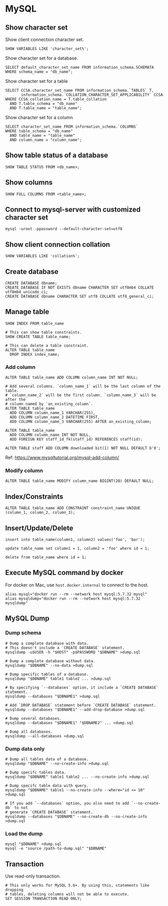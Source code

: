 # MySQL

## Show character set

Show client connection character set.

```
SHOW VARIABLES LIKE 'character_set%';
```

Show character set for a database.

```
SELECT default_character_set_name FROM information_schema.SCHEMATA
WHERE schema_name = "db_name";
```

Show character set for a table

```
SELECT CCSA.character_set_name FROM information_schema.`TABLES` T,
       information_schema.`COLLATION_CHARACTER_SET_APPLICABILITY` CCSA
WHERE CCSA.collation_name = T.table_collation
  AND T.table_schema = "db_name"
  AND T.table_name = "table_name";
```

Show character set for a column

```
SELECT character_set_name FROM information_schema.`COLUMNS`
WHERE table_schema = "db_name"
  AND table_name = "table_name"
  AND column_name = "column_name";
```

## Show table status of a database

```
SHOW TABLE STATUS FROM <db_name>;
```

## Show columns

```
SHOW FULL COLUMNS FROM <table_name>;
```

## Connect to mysql-server with customized character set

```
mysql -uroot -ppassword --default-character-set=utf8
```

## Show client connection collation

```
SHOW VARIABLES LIKE 'collation%';
```

## Create database

```
CREATE DATABASE dbname;
CREATE DATABASE IF NOT EXISTS dbname CHARACTER SET utf8mb4 COLLATE utf8mb4_unicode_ci;
CREATE DATABASE dbname CHARACTER SET utf8 COLLATE utf8_general_ci;
```

## Manage table

```
SHOW INDEX FROM table_name

# This can show table constraints.
SHOW CREATE TABLE table_name;

# This can delete a table constraint.
ALTER TABLE table_name
  DROP INDEX index_name;
```

### Add column

```
ALTER TABLE table_name ADD COLUMN column_name INT NOT NULL;

# Add several columns. `column_name_1` will be the last column of the table.
# `column_name_2` will be the first column. `column_name_3` will be after the
# column named by `an_existing_column`.
ALTER TABLE table_name
  ADD COLUMN column_name_1 VARCHAR(255),
  ADD COLUMN column_name_2 DATETIME FIRST,
  ADD COLUMN column_name_3 VARCHAR(255) AFTER an_existing_column;

ALTER TABLE table_name
  ADD COLUMN column_name INT NOT NULL,
  ADD FOREIGN KEY staff_id_fk(staff_id) REFERENCES staff(id);

ALTER TABLE staff ADD COLUMN downloaded bit(1) NOT NULL DEFAULT b'0';
```

Ref: https://www.mysqltutorial.org/mysql-add-column/

### Modify column

```
ALTER TABLE table_name MODIFY column_name BIGINT(20) DEFAULT NULL;
```

## Index/Constraints

```
ALTER TABLE table_name ADD CONSTRAINT constraint_name UNIQUE (column_1, column_2, column_3);
```

## Insert/Update/Delete

```
insert into table_name(column1, column2) values('foo', 'bar');

update table_name set column1 = 1, column2 = 'foo' where id = 1;

delete from table_name where id = 1;
```

## Execute MySQL command by docker

For docker on Mac, use `host.docker.internal` to connect to the host.

```
alias mysql="docker run --rm --network host mysql:5.7.32 mysql"
alias mysqldump="docker run --rm --network host mysql:5.7.32 mysqldump"
```

## MySQL Dump

### Dump schema

```
# Dump a complete database with data.
# This doesn't include a `CREATE DATABASE` statement.
mysqldump -u$USER -h "$HOST" -p$PASSWORD "$DBNAME" >dump.sql

# Dump a complete database without data.
mysqldump "$DBNAME" --no-data >dump.sql

# Dump specific tables of a database.
mysqldump "$DBNAME" table1 table2 ... >dump.sql

# By specifying `--databases` option, it include a `CREATE DATABASE` statement.
mysqldump --databases "$DBNAME1" >dump.sql

# Add `DROP DATABASE` statement before `CREATE DATABASE` statement.
mysqldump --databases "$DBNAME1" --add-drop-database >dump.sql

# Dump several databases.
mysqldump --databases "$DBNAME1" "$DBNAME2" ... >dump.sql

# Dump all databases.
mysqldump --all-databases >dump.sql
```

### Dump data only

```
# Dump all tables data of a database.
mysqldump "$DBNAME" --no-create-info >dump.sql

# Dump specifc tables data.
mysqldump "$DBNAME" table1 table2 ... --no-create-info >dump.sql

# Dump specifc table data with query.
mysqldump "$DBNAME" table1 --no-create-info --where="id <= 10" >dump.sql

# If you add `--databases` option, you also need to add `--no-create-db` to not
# generate `CREATE DATABASE` statement.
mysqldump --databases "$DBNAME" --no-create-db --no-create-info >dump.sql
```

### Load the dump

```
mysql "$DBNAME" <dump.sql
mysql -e "source /path-to-dump.sql" "$DBNAME"
```

## Transaction

Use read-only transaction.

```
# This only works for MySQL 5.6+. By using this, statements like dropping
# tables, deleting columns will not be able to execute.
SET SESSION TRANSACTION READ ONLY;
```
